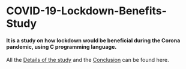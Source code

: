 # COVID-19-Lockdown-Benefits-Study

#### It is a study on how lockdown would be beneficial during the Corona pandemic, using C programming language. 
All the [Details of the study](https://github.com/sakshimittal27/COVID-19-Lockdown-Benefits-Study/blob/master/Details%20of%20the%20Study.pdf) and the [Conclusion](https://github.com/sakshimittal27/COVID-19-Lockdown-Benefits-Study/blob/master/Conclusion%20of%20the%20Study.pdf)
 can be found here. 
